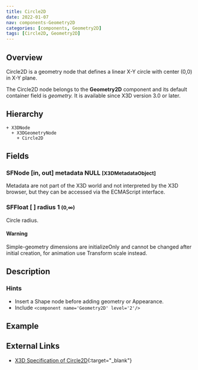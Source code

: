 ```yaml
---
title: Circle2D
date: 2022-01-07
nav: components-Geometry2D
categories: [components, Geometry2D]
tags: [Circle2D, Geometry2D]
---
```

<style>
.post h3 {
  word-spacing: 0.2em;
}
</style>

## Overview

Circle2D is a geometry node that defines a linear X-Y circle with center (0,0) in X-Y plane.

The Circle2D node belongs to the **Geometry2D** component and its default container field is *geometry.* It is available since X3D version 3.0 or later.

## Hierarchy

```
+ X3DNode
  + X3DGeometryNode
    + Circle2D
```

## Fields

### SFNode [in, out] **metadata** NULL <small>[X3DMetadataObject]</small>

Metadata are not part of the X3D world and not interpreted by the X3D browser, but they can be accessed via the ECMAScript interface.

### SFFloat [ ] **radius** 1 <small>(0,∞)</small>

Circle radius.

#### Warning

Simple-geometry dimensions are initializeOnly and cannot be changed after initial creation, for animation use Transform scale instead.

## Description

### Hints

- Insert a Shape node before adding geometry or Appearance.
- Include `<component name='Geometry2D' level='2'/>`

## Example

<x3d-canvas src="https://create3000.github.io/media/examples/Geometry2D/Circle2D/Circle2D.x3d"></x3d-canvas>

## External Links

- [X3D Specification of Circle2D](https://www.web3d.org/documents/specifications/19775-1/V4.0/Part01/components/geometry2D.html#Circle2D){:target="_blank"}
